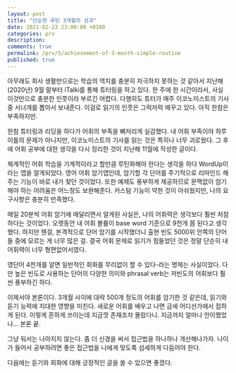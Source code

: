 ```yaml
---
layout: post
title: "단순한 루틴 3개월의 성과"
date: 2021-02-23 23:00:00 +0100
categories: prv
description: 
comments: true
permalink: /prv/5/achievement-of-3-month-simple-routine
published: true
---
```


아무래도 회사 생활만으로는 학습의 역치를 충분히 자극하지 못하는 것 같아서 지난해(2020년) 9월 말부터 iTalki를 통해 튜터링을 하고 있다. 한 주에 한 시간이라서, 사실 이것만으로 충분한 인풋이라 부르긴 어렵다. 다행히도 튜터가 매주 이코노미스트의 기사 중 서너개를 뽑아서 보내준다. 이걸로 읽기의 인풋은 그럭저럭 메꾸고 있다. 아직 한참은 부족하지만.

한참 튜터링과 리딩을 하다가 어휘의 부족을 뼈저리게 실감했다. 내 어휘 부족이야 하루이틀의 문제가 아니지만, 이코노미스트의 기사를 읽는 것은 특히나 너무 괴로웠다. 그 후에 어휘 공부에 대한 생각을 다시 정리한 것이 지난해 11월에 작성한 글이다.

체계적인 어휘 학습을 기계적이라고 할만큼 루틴화해야 한다는 생각을 하다 WordUp이라는 앱을 알게되었다. 영어 어휘 암기앱인데, 암기할 각 단어를 주기적으로 리마인드 해주는 기능이 바로 내가 찾던 것이었다. 또한 예제도 풍부하게 제공하므로 문맥없이 암기해야 하는 어려움은 어느정도 보완해준다. 커스텀 기능이 약한 것이 아쉬웠지만, 나의 요구사항은 충분히 만족했다.

매일 20분씩 어휘 암기에 매달리면서 알게된 사실은, 나의 어휘력은 생각보다 훨씬 처참하다는 것이었다. 오랫동안 내 어휘 볼륨이 base word 기준으로 9천개 쯤 된다고 생각했다. 하지만 웬걸, 본격적으로 단어 암기를 시작했더니 출현 빈도 5000위 안쪽의 단어들 중에 모르는 게 너무 많은 걸. 결국 어휘 문제로 읽기가 힘들었던 것은 정말 단순히 내 어휘력이 너무 형편없어서였다.

영단어 4천개를 알면 일반적인 회화를 무리없이 할 수 있다-라는 명제는 사실이었다. 다만 높은 빈도로 사용하는 단어의 다양한 의미와 phrasal verb는 저빈도의 어휘보다 훨씬 풍부하긴 하다.

이제서야 본론이다. 3개월 사이에 대략 500개 정도의 어휘를 암기한 것 같은데, 읽기와 듣기 능력에 지대한 영향을 미친다. 새로운 어휘를 배우고 나면 금세 어디선가에서 접하게 된다. 이렇게 흔하게 쓰이는데 지금껏 존재조차 몰랐다니. 지금까지 얼마나 안이했었나... 본론 끝.

그냥 둬서는 나아지지 않는다. 좀 더 신경을 써서 접근법을 하나하나 개선해나가자. 나이가 들어서 공부하려면 좋은 접근법을 나에게 맞도록 섬세하게 다듬어야 한다.

다음에는 듣기와 회화에 대해 긍정적인 글을 쓸 수 있으면 좋겠다.